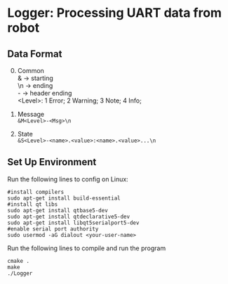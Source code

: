 # Logger: Processing UART data from robot
## Data Format
0. Common  
   & -> starting  
   \n -> ending  
   \- -> header ending  
   \<Level>: 1 Error; 2 Warning; 3 Note; 4 Info;
   
1. Message  
```&M<Level>-<Msg>\n```  
2. State  
```&S<Level>-<name>.<value>:<name>.<value>...\n```
   
## Set Up Environment
Run the following lines to config on Linux:
```
#install compilers
sudo apt-get install build-essential
#install qt libs
sudo apt-get install qtbase5-dev
sudo apt-get install qtdeclarative5-dev
sudo apt-get install libqt5serialport5-dev
#enable serial port authority
sudo usermod -aG dialout <your-user-name>
```
Run the following lines to compile and run the program
```
cmake .
make
./Logger
```
